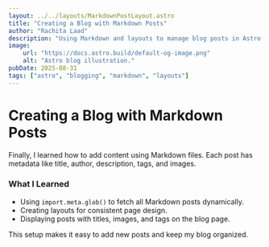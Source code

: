 ```yaml
---
layout: ../../layouts/MarkdownPostLayout.astro
title: "Creating a Blog with Markdown Posts"
author: "Rachita Laad"
description: "Using Markdown and layouts to manage blog posts in Astro."
image:
    url: "https://docs.astro.build/default-og-image.png"
    alt: "Astro blog illustration."
pubDate: 2025-08-31
tags: ["astro", "blogging", "markdown", "layouts"]
---
```


# Creating a Blog with Markdown Posts

Finally, I learned how to add content using Markdown files. Each post has metadata like title, author, description, tags, and images.

### What I Learned

- Using `import.meta.glob()` to fetch all Markdown posts dynamically.
- Creating layouts for consistent page design.
- Displaying posts with titles, images, and tags on the blog page.

This setup makes it easy to add new posts and keep my blog organized.
